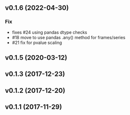 ## v0.1.6 (2022-04-30)

### Fix

- fixes #24 using pandas dtype checks
- #18 move to use pandas .any() method for frames/series
- #21 fix for pvalue scaling

## v0.1.5 (2020-03-12)

## v0.1.3 (2017-12-23)

## v0.1.2 (2017-12-20)

## v0.1.1 (2017-11-29)
